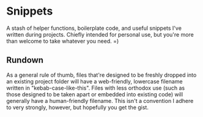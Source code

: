Snippets
========

A stash of helper functions, boilerplate code, and useful snippets I've written during projects. Chiefly intended for personal use, but you're more than welcome to take whatever you need. =)


Rundown
-------

As a general rule of thumb, files that're designed to be freshly dropped into an existing project folder will have a web-friendly, lowercase filename written in "kebab-case-like-this". Files with less orthodox use (such as those designed to be taken apart or embedded into existing code) will generally have a human-friendly filename. This isn't a convention I adhere to very strongly, however, but hopefully you get the gist.